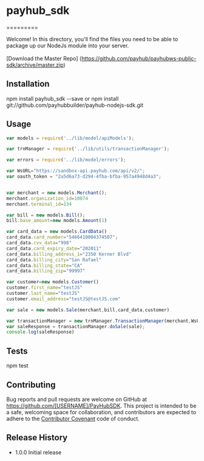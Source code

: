 # payhub_sdk
=========

Welcome! In this directory, you'll find the files you need to be able to package up our NodeJs module into your server. 
<br><br>
[Download the Master Repo] (https://github.com/payhub/payhubws-public-sdk/archive/master.zip)

## Installation

  npm install payhub_sdk --save 
  or
  npm install git://github.com/payhubbuilder/payhub-nodejs-sdk.git

## Usage

```javascript
var models = require('../lib/model/apiModels');

var trnManager = require('../lib/utils/transactionManager');

var errors = require('../lib/model/errors');

var WsURL="https://sandbox-api.payhub.com/api/v2/";
var oauth_token = "2a5d6a73-d294-4fba-bfba-957a4948d4a3";


var merchant = new models.Merchant();
merchant.organization_id=10074
merchant.terminal_id=134

var bill = new models.Bill();
bill.base_amount=new models.Amount(1)

var card_data = new models.CardData()
card_data.card_number="5466410004374507";
card_data.cvv_data="998"
card_data.card_expiry_date="202011"
card_data.billing_address_1="2350 Kerner Blvd"
card_data.billing_city="San Rafael"
card_data.billing_state="CA"
card_data.billing_zip="99997"

var customer=new models.Customer()
customer.first_name="testJS"
customer.last_name="testJS"
customer.email_address="testJS@testJS.com"

var sale = new models.Sale(merchant,bill,card_data,customer)

var transactionManager = new trnManager.TransactionManager(merchant,WsURL,oauth_token);
var saleResponse = transactionManager.doSale(sale);
console.log(saleResponse)

```

## Tests

  npm test

## Contributing

Bug reports and pull requests are welcome on GitHub at https://github.com/[USERNAME]/PayHubSDK. This project is intended to be a safe, welcoming space for collaboration, and contributors are expected to adhere to the [Contributor Covenant](contributor-covenant.org) code of conduct.

## Release History

* 1.0.0 Initial release